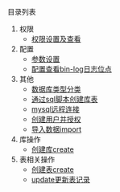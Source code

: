 目录列表

1.  权限
    -   [权限设置及查看](./authority/权限设置及查看.md)
2.  配置
    -   [参数设置](./setting/参数设置.md)
    -   [配置查看bin-log日志位点](./setting/配置查看bin-log日志位点.md)
3.  其他
    -   [数据库类型分类](./other/数据库类型分类.md)
    -   [通过sql脚本创建库表](./other/通过sql脚本创建库表.md)
    -   [mysql远程连接](./other/mysql远程连接.md)
    -   [创建用户并授权](./other/创建用户并授权.md)
    -   [导入数据import](./other/导入数据import.md)
4.  库操作
    -   [创建库create](./database/创建库create_database.md)
5.  表相关操作
    -   [创建表create](./table/创建表create_table.md)
    -   [update更新表记录](./table/update更新表记录.md)